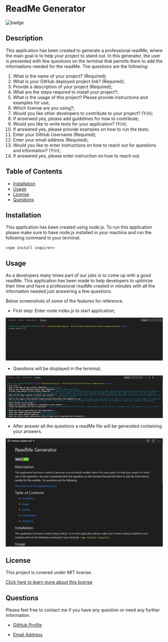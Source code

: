 # ReadMe Generator

![badge](https://img.shields.io/badge/license-MIT-brightgreen)

## Description

This application has been created to generate a professional readMe, where the main goal is to help your project to stand out. In this generator, the user is presented with few questions on the terminal that permits them to add the informations needed for the readMe. The questions are the following:

1. What is the name of your project? (Required);
2. What is your GitHub deployed project link? (Required);
3. Provide a description of your project (Required);
4. What are the steps required to install your project?;
5. What is the usage of this project? Please provide instructions and examples for use;
6. Which license are you using?;
7. Would you like other developers to contribute to your project? (Y/n);
8. If anserwed yes, please add guidelines for how to contribute;
9. Would you like to write tests for your application? (Y/n);
10. If answered yes, please provide examples on how to run the tests;
11. Enter your GitHub Username (Required);
12. Enter your email address (Required);
13. Would you like to enter instructions on how to reach out for questions and information? (Y/n);
14. If answered yes, please enter instruction on how to reach out.

## Table of Contents

- [Installation](#installation)
- [Usage](#usage)
- [License](#license)
- [Questions](#questions)

## Installation

This application has been created using node.js. To run this application please make sure to have node.js installed in your machina and run the following command in your terminal.

`<npm install inquirer>`

## Usage

As a developers many times part of our jobs is to come up with a good readMe. This application has been made to help developers to uptimize their time and have a professional readMe created in minutes with all the information needed just answering a few questions.

Below screenshots of some of the features for reference.

- First step: Enter node index.js to start application;

![First Step: Enter node index.js](assets\screenshots\first-step.jpg)

- Questions will be displayed in the terminal;

![ReadMe Questions](assets\screenshots\questions.jpg)

- After answer all the questions a readMe file will be generated containing your answers.

![ReadMe Preview](assets\screenshots\readme-preview.jpg)

## License

This project is covered under MIT license.

[Click here to learn more about this license](https://opensource.org/licenses/MIT)

## Questions

Please feel free to contact me if you have any question or need any further information.

- [GitHub Profile](andybuzzi.github.com)

- [Email Address](andy@gmail.com)
